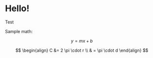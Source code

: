 # Hello!

Test

Sample math:

$$
y = mx + b
$$

$$
\begin{align}
C &= 2 \pi \cdot r \\
& = \pi \cdot d
\end{align}
$$
